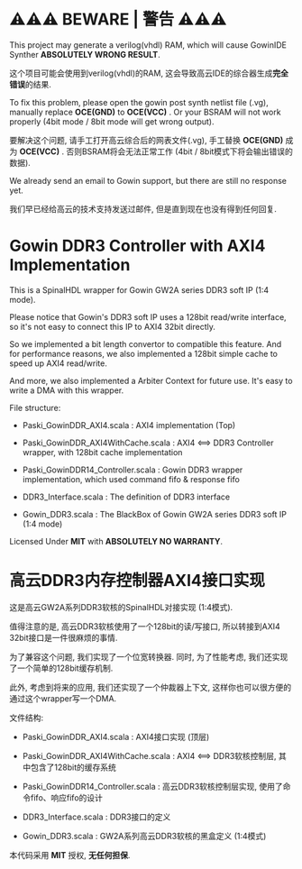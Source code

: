 # ⚠️⚠️⚠️ BEWARE | 警告 ⚠️⚠️⚠️

This project may generate a verilog(vhdl) RAM, which will cause GowinIDE Synther **ABSOLUTELY WRONG RESULT**.

这个项目可能会使用到verilog(vhdl)的RAM, 这会导致高云IDE的综合器生成**完全错误**的结果.

To fix this problem, please open the gowin post synth netlist file (.vg), manually replace **OCE(GND)** to **OCE(VCC)** . Or your BSRAM will not work properly (4bit mode / 8bit mode will get wrong output).

要解决这个问题, 请手工打开高云综合后的网表文件(.vg), 手工替换 **OCE(GND)** 成为 **OCE(VCC)** . 否则BSRAM将会无法正常工作 (4bit / 8bit模式下将会输出错误的数据).

We already send an email to Gowin support, but there are still no response yet.

我们早已经给高云的技术支持发送过邮件, 但是直到现在也没有得到任何回复.



# Gowin DDR3 Controller with AXI4 Implementation

This is a SpinalHDL wrapper for Gowin GW2A series DDR3 soft IP (1:4 mode).

Please notice that Gowin's DDR3 soft IP uses a 128bit read/write interface, so it's not easy to connect this IP to AXI4 32bit directly.

So we implemented a bit length convertor to compatible this feature. And for performance reasons, we also implemented a 128bit simple cache to speed up AXI4 read/write.

And more, we also implemented a Arbiter Context for future use. It's easy to write a DMA with this wrapper.

File structure:

 - Paski_GowinDDR_AXI4.scala : AXI4 implementation (Top)
 
 - Paski_GowinDDR_AXI4WithCache.scala : AXI4 <==> DDR3 Controller wrapper, with 128bit cache implementation
 
 - Paski_GowinDDR14_Controller.scala : Gowin DDR3 wrapper implementation, which used command fifo & response fifo
 
 - DDR3_Interface.scala : The definition of DDR3 interface
 
 - Gowin_DDR3.scala : The BlackBox of Gowin GW2A series DDR3 soft IP (1:4 mode)

Licensed Under **MIT** with **ABSOLUTELY NO WARRANTY**.

# 高云DDR3内存控制器AXI4接口实现

这是高云GW2A系列DDR3软核的SpinalHDL对接实现 (1:4模式).

值得注意的是, 高云DDR3软核使用了一个128bit的读/写接口, 所以转接到AXI4 32bit接口是一件很麻烦的事情.

为了兼容这个问题, 我们实现了一个位宽转换器. 同时, 为了性能考虑, 我们还实现了一个简单的128bit缓存机制.

此外, 考虑到将来的应用, 我们还实现了一个仲裁器上下文, 这样你也可以很方便的通过这个wrapper写一个DMA.

文件结构:

 - Paski_GowinDDR_AXI4.scala : AXI4接口实现 (顶层)
 
 - Paski_GowinDDR_AXI4WithCache.scala : AXI4 <==> DDR3软核控制层, 其中包含了128bit的缓存系统
 
 - Paski_GowinDDR14_Controller.scala : 高云DDR3软核控制层实现, 使用了命令fifo、响应fifo的设计
 
 - DDR3_Interface.scala : DDR3接口的定义
 
 - Gowin_DDR3.scala : GW2A系列高云DDR3软核的黑盒定义 (1:4模式)

本代码采用 **MIT** 授权, **无任何担保**.
